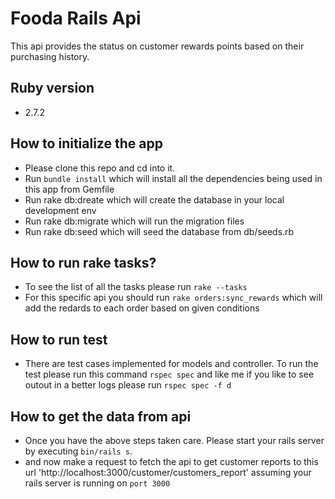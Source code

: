 # Fooda Rails Api
This api provides the status on customer rewards points based on their purchasing history.

## Ruby version
* 2.7.2


## How to initialize the app
* Please clone this repo and cd into it.
* Run `bundle install` which will install all the dependencies being used in this app from Gemfile
* Run rake db:dreate which will create the database in your local development env
* Run rake db:migrate which will run the migration files
* Run rake db:seed which will seed the database from db/seeds.rb

## How to run rake tasks?
* To see the list of all the tasks please run `rake --tasks`
* For this specific api you should run `rake orders:sync_rewards` which will add the redards to each order based on given conditions


## How to run test
* There are test cases implemented for models and controller. To run the test please run this command `rspec spec` and like me if you like to see outout in a better logs please run `rspec spec -f d` 

## How to get the data from api
* Once you have the above steps taken care. Please start your rails server by executing `bin/rails s`.
* and now make a request to fetch the api to get customer reports to this url 'http://localhost:3000/customer/customers_report' assuming your rails server is running on `port 3000`
